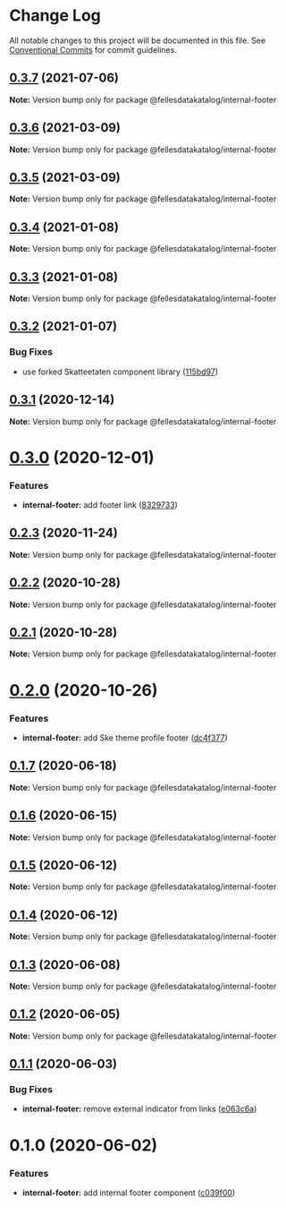 # Change Log

All notable changes to this project will be documented in this file.
See [Conventional Commits](https://conventionalcommits.org) for commit guidelines.

## [0.3.7](https://github.com/fellesdatakatalog/fdk-kit/compare/@fellesdatakatalog/internal-footer@0.3.6...@fellesdatakatalog/internal-footer@0.3.7) (2021-07-06)

**Note:** Version bump only for package @fellesdatakatalog/internal-footer





## [0.3.6](https://github.com/fellesdatakatalog/fdk-kit/compare/@fellesdatakatalog/internal-footer@0.3.5...@fellesdatakatalog/internal-footer@0.3.6) (2021-03-09)

**Note:** Version bump only for package @fellesdatakatalog/internal-footer





## [0.3.5](https://github.com/fellesdatakatalog/fdk-kit/compare/@fellesdatakatalog/internal-footer@0.3.4...@fellesdatakatalog/internal-footer@0.3.5) (2021-03-09)

**Note:** Version bump only for package @fellesdatakatalog/internal-footer





## [0.3.4](https://github.com/fellesdatakatalog/fdk-kit/compare/@fellesdatakatalog/internal-footer@0.3.3...@fellesdatakatalog/internal-footer@0.3.4) (2021-01-08)

**Note:** Version bump only for package @fellesdatakatalog/internal-footer





## [0.3.3](https://github.com/fellesdatakatalog/fdk-kit/compare/@fellesdatakatalog/internal-footer@0.3.2...@fellesdatakatalog/internal-footer@0.3.3) (2021-01-08)

**Note:** Version bump only for package @fellesdatakatalog/internal-footer





## [0.3.2](https://github.com/fellesdatakatalog/fdk-kit/compare/@fellesdatakatalog/internal-footer@0.3.1...@fellesdatakatalog/internal-footer@0.3.2) (2021-01-07)


### Bug Fixes

* use forked Skatteetaten component library ([115bd97](https://github.com/fellesdatakatalog/fdk-kit/commit/115bd973fd10b4da19c0c5c2dfb9954c029f695c))





## [0.3.1](https://github.com/fellesdatakatalog/fdk-kit/compare/@fellesdatakatalog/internal-footer@0.3.0...@fellesdatakatalog/internal-footer@0.3.1) (2020-12-14)

**Note:** Version bump only for package @fellesdatakatalog/internal-footer





# [0.3.0](https://github.com/fellesdatakatalog/fdk-kit/compare/@fellesdatakatalog/internal-footer@0.2.3...@fellesdatakatalog/internal-footer@0.3.0) (2020-12-01)


### Features

* **internal-footer:** add footer link ([8329733](https://github.com/fellesdatakatalog/fdk-kit/commit/8329733bd02477e3ef09960371c8e83334687885))





## [0.2.3](https://github.com/fellesdatakatalog/fdk-kit/compare/@fellesdatakatalog/internal-footer@0.2.2...@fellesdatakatalog/internal-footer@0.2.3) (2020-11-24)

**Note:** Version bump only for package @fellesdatakatalog/internal-footer





## [0.2.2](https://github.com/fellesdatakatalog/fdk-kit/compare/@fellesdatakatalog/internal-footer@0.2.1...@fellesdatakatalog/internal-footer@0.2.2) (2020-10-28)

**Note:** Version bump only for package @fellesdatakatalog/internal-footer





## [0.2.1](https://github.com/fellesdatakatalog/fdk-kit/compare/@fellesdatakatalog/internal-footer@0.2.0...@fellesdatakatalog/internal-footer@0.2.1) (2020-10-28)

**Note:** Version bump only for package @fellesdatakatalog/internal-footer





# [0.2.0](https://github.com/fellesdatakatalog/fdk-kit/compare/@fellesdatakatalog/internal-footer@0.1.6...@fellesdatakatalog/internal-footer@0.2.0) (2020-10-26)


### Features

* **internal-footer:** add Ske theme profile footer ([dc4f377](https://github.com/fellesdatakatalog/fdk-kit/commit/dc4f377500648e6eb6baf4598a550b39f17b5e2a))





## [0.1.7](https://github.com/fellesdatakatalog/fdk-kit/compare/@fellesdatakatalog/internal-footer@0.1.6...@fellesdatakatalog/internal-footer@0.1.7) (2020-06-18)

**Note:** Version bump only for package @fellesdatakatalog/internal-footer





## [0.1.6](https://github.com/fellesdatakatalog/fdk-kit/compare/@fellesdatakatalog/internal-footer@0.1.5...@fellesdatakatalog/internal-footer@0.1.6) (2020-06-15)

**Note:** Version bump only for package @fellesdatakatalog/internal-footer





## [0.1.5](https://github.com/fellesdatakatalog/fdk-kit/compare/@fellesdatakatalog/internal-footer@0.1.4...@fellesdatakatalog/internal-footer@0.1.5) (2020-06-12)

**Note:** Version bump only for package @fellesdatakatalog/internal-footer





## [0.1.4](https://github.com/fellesdatakatalog/fdk-kit/compare/@fellesdatakatalog/internal-footer@0.1.3...@fellesdatakatalog/internal-footer@0.1.4) (2020-06-12)

**Note:** Version bump only for package @fellesdatakatalog/internal-footer





## [0.1.3](https://github.com/fellesdatakatalog/fdk-kit/compare/@fellesdatakatalog/internal-footer@0.1.2...@fellesdatakatalog/internal-footer@0.1.3) (2020-06-08)

**Note:** Version bump only for package @fellesdatakatalog/internal-footer





## [0.1.2](https://github.com/fellesdatakatalog/fdk-kit/compare/@fellesdatakatalog/internal-footer@0.1.1...@fellesdatakatalog/internal-footer@0.1.2) (2020-06-05)

**Note:** Version bump only for package @fellesdatakatalog/internal-footer





## [0.1.1](https://github.com/fellesdatakatalog/fdk-kit/compare/@fellesdatakatalog/internal-footer@0.1.0...@fellesdatakatalog/internal-footer@0.1.1) (2020-06-03)


### Bug Fixes

* **internal-footer:** remove external indicator from links ([e063c6a](https://github.com/fellesdatakatalog/fdk-kit/commit/e063c6ab0eb04513ff945015f6f23e2e40196abe))





# 0.1.0 (2020-06-02)


### Features

* **internal-footer:** add internal footer component ([c039f00](https://github.com/fellesdatakatalog/fdk-kit/commit/c039f0016aaabf2f35b89a7b69b470c3c25a911f))
